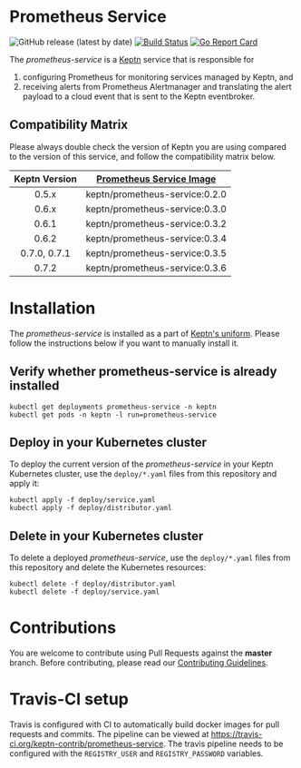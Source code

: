 # Prometheus Service
![GitHub release (latest by date)](https://img.shields.io/github/v/release/keptn-contrib/prometheus-service)
[![Build Status](https://travis-ci.org/keptn-contrib/prometheus-service.svg?branch=master)](https://travis-ci.org/keptn-contrib/prometheus-service)
[![Go Report Card](https://goreportcard.com/badge/github.com/keptn-contrib/prometheus-service)](https://goreportcard.com/report/github.com/keptn-contrib/prometheus-service)

The *prometheus-service* is a [Keptn](https://keptn.sh) service that is responsible for

1. configuring Prometheus for monitoring services managed by Keptn, and
1. receiving alerts from Prometheus Alertmanager and translating the alert payload to a cloud event that is sent to the Keptn eventbroker.


## Compatibility Matrix

Please always double check the version of Keptn you are using compared to the version of this service, and follow the compatibility matrix below.


| Keptn Version    | [Prometheus Service Image](https://hub.docker.com/r/keptn/prometheus-service/tags) |
|:----------------:|:----------------------------------------:|
|       0.5.x      | keptn/prometheus-service:0.2.0  |
|       0.6.x      | keptn/prometheus-service:0.3.0  |
|       0.6.1      | keptn/prometheus-service:0.3.2  |
|       0.6.2      | keptn/prometheus-service:0.3.4  |
|       0.7.0, 0.7.1      | keptn/prometheus-service:0.3.5  |
|       0.7.2      | keptn/prometheus-service:0.3.6  |

# Installation

The *prometheus-service* is installed as a part of [Keptn's uniform](https://keptn.sh). Please follow the instructions 
 below if you want to manually install it.
 
## Verify whether prometheus-service is already installed

```console
kubectl get deployments prometheus-service -n keptn
kubectl get pods -n keptn -l run=prometheus-service
```

## Deploy in your Kubernetes cluster

To deploy the current version of the *prometheus-service* in your Keptn Kubernetes cluster, use the `deploy/*.yaml` files from this repository and apply it:

```console
kubectl apply -f deploy/service.yaml
kubectl apply -f deploy/distributor.yaml
```

## Delete in your Kubernetes cluster

To delete a deployed *prometheus-service*, use the `deploy/*.yaml` files from this repository and delete the Kubernetes resources:

```console
kubectl delete -f deploy/distributor.yaml
kubectl delete -f deploy/service.yaml
```

# Contributions

You are welcome to contribute using Pull Requests against the **master** branch. Before contributing, please read our [Contributing Guidelines](CONTRIBUTING.md).

# Travis-CI setup

Travis is configured with CI to automatically build docker images for pull requests and commits. The  pipeline can be viewed at https://travis-ci.org/keptn-contrib/prometheus-service.
The travis pipeline needs to be configured with the `REGISTRY_USER` and `REGISTRY_PASSWORD` variables. 
